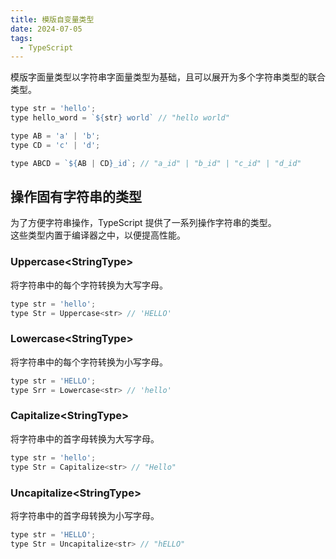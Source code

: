 ```yaml
---
title: 模版自变量类型
date: 2024-07-05
tags:
  - TypeScript
---
```


模版字面量类型以字符串字面量类型为基础，且可以展开为多个字符串类型的联合类型。

```javascript
type str = 'hello';
type hello_word = `${str} world` // "hello world"

type AB = 'a' | 'b';
type CD = 'c' | 'd';

type ABCD = `${AB | CD}_id`; // "a_id" | "b_id" | "c_id" | "d_id"
```

## 操作固有字符串的类型
为了方便字符串操作，TypeScript 提供了一系列操作字符串的类型。  
这些类型内置于编译器之中，以便提高性能。

### Uppercase\<StringType\>
将字符串中的每个字符转换为大写字母。
```javascript
type str = 'hello';
type Str = Uppercase<str> // 'HELLO'
```

### Lowercase\<StringType\>
将字符串中的每个字符转换为小写字母。

```javascript
type str = 'HELLO';
type Srr = Lowercase<str> // 'hello'
```

### Capitalize\<StringType\>
将字符串中的首字母转换为大写字母。

```javascript
type str = 'hello';
type Str = Capitalize<str> // "Hello"
```

### Uncapitalize\<StringType\>
将字符串中的首字母转换为小写字母。

```javascript
type str = 'HELLO';
type Str = Uncapitalize<str> // "hELLO"
```
